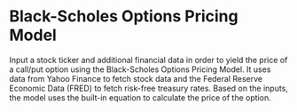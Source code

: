 # Black-Scholes Options Pricing Model
Input a stock ticker and additional financial data in order to yield the price of a call/put option using the Black-Scholes Options Pricing Model. It uses data from Yahoo Finance to fetch stock data and the Federal Reserve Economic Data (FRED) to fetch risk-free treasury rates. Based on the inputs, the model uses the built-in equation to calculate the price of the option.
